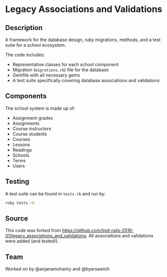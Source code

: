 # Legacy Associations and Validations

## Description

A framework for the database design, ruby migrations, methods, and a test suite for a school ecosystem.

The code includes:

* Representative classes for each school component
* Migration (`migrations.rb`) file for the database
* Gemfile with all necessary gems
* A test suite specifically covering database associations and validations

## Components

The school system is made up of:

* Assignment grades
* Assignments
* Course instructors
* Course students
* Courses
* Lessons
* Readings
* Schools
* Terms
* Users

## Testing

A test suite can be found in `tests.rb` and run by:
```ruby
ruby tests.rb
```

## Source

This code was forked from https://github.com/tiyd-rails-2016-01/legacy_associations_and_validations. All associations and validations were added (and tested!).

## Team

Worked on by @anjanamohanty and @byarsawich

